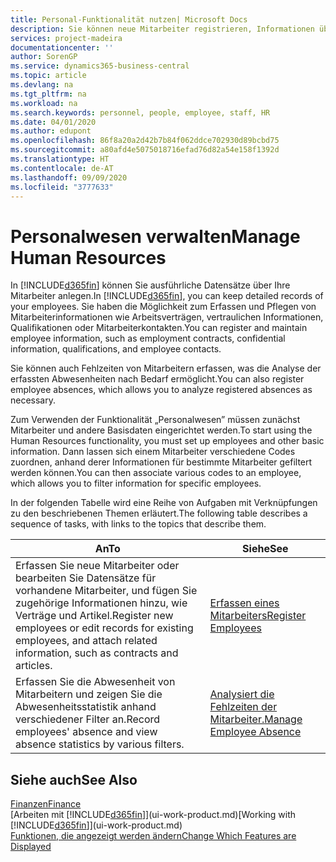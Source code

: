 ```yaml
---
title: Personal-Funktionalität nutzen| Microsoft Docs
description: Sie können neue Mitarbeiter registrieren, Informationen über bestehende Mitarbeiter bearbeiten und Fehlzeiten aufzeichnen und analysieren.
services: project-madeira
documentationcenter: ''
author: SorenGP
ms.service: dynamics365-business-central
ms.topic: article
ms.devlang: na
ms.tgt_pltfrm: na
ms.workload: na
ms.search.keywords: personnel, people, employee, staff, HR
ms.date: 04/01/2020
ms.author: edupont
ms.openlocfilehash: 86f8a20a2d42b7b84f062ddce702930d89bcbd75
ms.sourcegitcommit: a80afd4e5075018716efad76d82a54e158f1392d
ms.translationtype: HT
ms.contentlocale: de-AT
ms.lasthandoff: 09/09/2020
ms.locfileid: "3777633"
---
```

# <a name="manage-human-resources"></a><span data-ttu-id="e54ed-103">Personalwesen verwalten</span><span class="sxs-lookup"><span data-stu-id="e54ed-103">Manage Human Resources</span></span>
<span data-ttu-id="e54ed-104">In [!INCLUDE[d365fin](includes/d365fin_md.md)] können Sie ausführliche Datensätze über Ihre Mitarbeiter anlegen.</span><span class="sxs-lookup"><span data-stu-id="e54ed-104">In [!INCLUDE[d365fin](includes/d365fin_md.md)], you can keep detailed records of your employees.</span></span> <span data-ttu-id="e54ed-105">Sie haben die Möglichkeit zum Erfassen und Pflegen von Mitarbeiterinformationen wie Arbeitsverträgen, vertraulichen Informationen, Qualifikationen oder Mitarbeiterkontakten.</span><span class="sxs-lookup"><span data-stu-id="e54ed-105">You can register and maintain employee information, such as employment contracts, confidential information, qualifications, and employee contacts.</span></span>

<span data-ttu-id="e54ed-106">Sie können auch Fehlzeiten von Mitarbeitern erfassen, was die Analyse der erfassten Abwesenheiten nach Bedarf ermöglicht.</span><span class="sxs-lookup"><span data-stu-id="e54ed-106">You can also register employee absences, which allows you to analyze registered absences as necessary.</span></span>

<span data-ttu-id="e54ed-107">Zum Verwenden der Funktionalität „Personalwesen” müssen zunächst Mitarbeiter und andere Basisdaten eingerichtet werden.</span><span class="sxs-lookup"><span data-stu-id="e54ed-107">To start using the Human Resources functionality, you must set up employees and other basic information.</span></span> <span data-ttu-id="e54ed-108">Dann lassen sich einem Mitarbeiter verschiedene Codes zuordnen, anhand derer Informationen für bestimmte Mitarbeiter gefiltert werden können.</span><span class="sxs-lookup"><span data-stu-id="e54ed-108">You can then associate various codes to an employee, which allows you to filter information for specific employees.</span></span>

<span data-ttu-id="e54ed-109">In der folgenden Tabelle wird eine Reihe von Aufgaben mit Verknüpfungen zu den beschriebenen Themen erläutert.</span><span class="sxs-lookup"><span data-stu-id="e54ed-109">The following table describes a sequence of tasks, with links to the topics that describe them.</span></span>

| <span data-ttu-id="e54ed-110">An</span><span class="sxs-lookup"><span data-stu-id="e54ed-110">To</span></span> | <span data-ttu-id="e54ed-111">Siehe</span><span class="sxs-lookup"><span data-stu-id="e54ed-111">See</span></span> |
| --- | --- |
| <span data-ttu-id="e54ed-112">Erfassen Sie neue Mitarbeiter oder bearbeiten Sie Datensätze für vorhandene Mitarbeiter, und fügen Sie zugehörige Informationen hinzu, wie Verträge und Artikel.</span><span class="sxs-lookup"><span data-stu-id="e54ed-112">Register new employees or edit records for existing employees, and attach related information, such as contracts and articles.</span></span> |[<span data-ttu-id="e54ed-113">Erfassen eines Mitarbeiters</span><span class="sxs-lookup"><span data-stu-id="e54ed-113">Register Employees</span></span>](hr-how-register-employees.md) |
| <span data-ttu-id="e54ed-114">Erfassen Sie die Abwesenheit von Mitarbeitern und zeigen Sie die Abwesenheitsstatistik anhand verschiedener Filter an.</span><span class="sxs-lookup"><span data-stu-id="e54ed-114">Record employees' absence and view absence statistics by various filters.</span></span> |[<span data-ttu-id="e54ed-115">Analysiert die Fehlzeiten der Mitarbeiter.</span><span class="sxs-lookup"><span data-stu-id="e54ed-115">Manage Employee Absence</span></span>](hr-how-manage-absence.md) |

## <a name="see-also"></a><span data-ttu-id="e54ed-116">Siehe auch</span><span class="sxs-lookup"><span data-stu-id="e54ed-116">See Also</span></span>
[<span data-ttu-id="e54ed-117">Finanzen</span><span class="sxs-lookup"><span data-stu-id="e54ed-117">Finance</span></span>](finance.md)  
<span data-ttu-id="e54ed-118">[Arbeiten mit [!INCLUDE[d365fin](includes/d365fin_md.md)]](ui-work-product.md)</span><span class="sxs-lookup"><span data-stu-id="e54ed-118">[Working with [!INCLUDE[d365fin](includes/d365fin_md.md)]](ui-work-product.md)</span></span>  
[<span data-ttu-id="e54ed-119">Funktionen, die angezeigt werden ändern</span><span class="sxs-lookup"><span data-stu-id="e54ed-119">Change Which Features are Displayed</span></span>](ui-experiences.md)        

